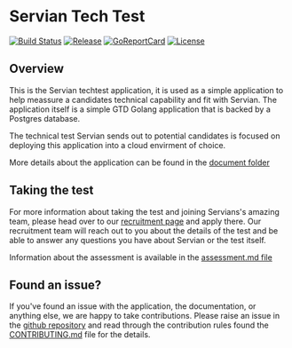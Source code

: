 # Servian Tech Test

[![Build Status][circleci-badge]][circleci]
[![Release][release-badge]][release]
[![GoReportCard][report-badge]][report]
[![License][license-badge]][license]

[circleci-badge]: https://circleci.com/gh/servian/TechTestApp.svg?style=shield&circle-token=8dfd03c6c2a5dc5555e2f1a84c36e33bc58ad0aa
[circleci]: https://circleci.com/gh/servian/TechTestApp
[release-badge]: http://img.shields.io/github/release/servian/TechTestApp/all.svg?style=flat
[release]:https://github.com/Servian/TechTestApp/releases
[report-badge]: https://goreportcard.com/badge/github.com/Servian/TechTestApp
[report]: https://goreportcard.com/report/github.com/Servian/TechTestApp
[license-badge]: https://img.shields.io/github/license/Servian/TechTestApp.svg?style=flat
[license]: https://github.com/Servian/TechTestApp/license

## Overview

This is the Servian techtest application, it is used as a simple application to help meassure a candidates technical capability and fit with Servian. The application itself is a simple GTD Golang application that is backed by a Postgres database.

The technical test Servian sends out to potential candidates is focused on deploying this application into a cloud envirment of choice.

More details about the application can be found in the [document folder](doc/readme.md)

## Taking the test

For more information about taking the test and joining Servians's amazing team, please head over to our [recruitment page](https://www.servian.com/careers/) and apply there. Our recruitment team will reach out to you about the details of the test and be able to answer any questions you have about Servian or the test itself.

Information about the assessment is available in the [assessment.md file](ASSESSMENT.md)

## Found an issue?

If you've found an issue with the application, the documentation, or anything else, we are happy to take contributions. Please raise an issue in the [github repository](https://github.com/Servian/TechTestApp/issues) and read through the contribution rules found the [CONTRIBUTING.md](CONTRIBUTING.md) file for the details.
